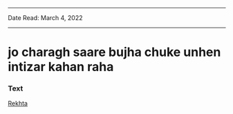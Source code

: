 
---

Date Read: March 4, 2022

---


# jo charagh saare bujha chuke unhen intizar kahan raha


### Text

[Rekhta](https://www.rekhta.org/ghazals/jo-charaag-saare-bujhaa-chuke-unhen-intizaar-kahaan-rahaa-ada-jafri-ghazals?lang=ur)


